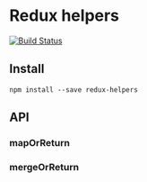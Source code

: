# Redux helpers

[![Build Status](https://travis-ci.org/kohver/redux-helpers.svg?branch=master)](https://travis-ci.org/kohver/redux-helpers)

## Install
```
npm install --save redux-helpers
```

## API

### mapOrReturn

### mergeOrReturn
